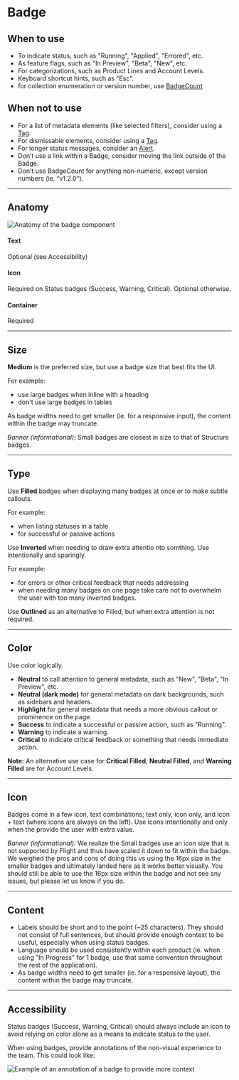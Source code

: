 # Badge

## When to use

- To indicate status, such as "Running", "Applied", "Errored", etc.
- As feature flags, such as "In Preview", "Beta", "New", etc.
- For categorizations, such as Product Lines and Account Levels.
- Keyboard shortcut hints, such as "Esc".
- for collection enumeration or version number, use [BadgeCount](/components/badge-count/overview)

## When not to use

- For a list of metadata elements (like selected filters), consider using a [Tag](/components/tag/overview).
- For dismissable elements, consider using a [Tag](/components/tag/overview).
- For longer status messages, consider an [Alert](/components/alert/overview).
- Don’t use a link within a Badge, consider moving the link outside of the Badge.
- Don’t use BadgeCount for anything non-numeric, except version numbers (ie. “v1.2.0”).

---

## Anatomy

![Anatomy of the badge component](/assets/components/badge/badge-anatomy.png)

#### Text

Optional (see Accessibility)

#### Icon

Required on Status badges (Success, Warning, Critical). Optional otherwise.

#### Container

Required

---

## Size

<section>
  <Hds::Badge @color="neutral" @size="small" @text="Small" />
  <Hds::Badge @color="neutral" @size="medium" @text="Medium" />
  <Hds::Badge @color="neutral" @size="large" @text="Large" />
</section>

**Medium** is the preferred size, but use a badge size that best fits the UI.

For example:

- use large badges when inline with a heading
- don't use large badges in tables

As badge widths need to get smaller (ie. for a responsive input), the content within the badge may truncate.

_Banner (informational):_ Small badges are closest in size to that of Structure badges.

---

## Type

<section>
  <Hds::Badge @color="neutral" @size="medium" @type="filled" @text="Filled" />
</section>

Use **Filled** badges when displaying many badges at once or to make subtle callouts.

For example:

- when listing statuses in a table
- for successful or passive actions

<section>
  <Hds::Badge @color="neutral" @size="medium" @type="inverted" @text="Inverted" />
</section>

Use **Inverted** when needing to draw extra attentio nto somthing. Use intentionally and sparingly.

For example:

- for errors or other critical feedback that needs addressing
- when needing many badges on one page take care not to overwhelm the user with too many inverted badges.

<section>
  <Hds::Badge @color="neutral" @size="medium" @type="outlined" @text="Outlined" />
</section>

Use **Outlined** as an alternative to Filled, but when extra attention is not required.

---

## Color

<section>
  <Hds::Badge @color="neutral" @size="medium" @type="filled" @text="Neutral" />
  <Hds::Badge @color="neutral" @size="medium" @type="inverted" @text="Neutral (dark mode)" />
  <Hds::Badge @color="highlight" @size="medium" @type="filled" @text="Highlight" />
  <Hds::Badge @color="success" @size="medium" @type="filled" @text="Success" />
  <Hds::Badge @color="warning" @size="medium" @type="filled" @text="Warning" />
  <Hds::Badge @color="critical" @size="medium" @type="filled" @text="Critical" />
</section>

Use color logically.

- **Neutral** to call attention to general metadata, such as "New", "Beta", "In Preview", etc.
- **Neutral (dark mode)** for general metadata on dark backgrounds, such as sidebars and headers.
- **Highlight** for general metadata that needs a more obvious callout or prominence on the page.
- **Success** to indicate a successful or passive action, such as "Running".
- **Warning** to indicate a warning.
- **Critical** to indicate critical feedback or something that needs immediate action.

<section>
  <Hds::Badge @color="critical" @type="filled" @icon="award" @size="small" @text="Bronze" />
  <Hds::Badge @color="neutral" @type="filled" @icon="award" @size="small" @text="Silver" />
  <Hds::Badge @color="warning" @type="filled" @icon="award" @size="small" @text="Gold" />
</section>

**Note:** An alternative use case for **Critical Filled**, **Neutral Filled**, and **Warning Filled** are for Account Levels.

---

## Icon

<section>
  <Hds::Badge @color="neutral" @type="filled" @text="Text only" />
  <Hds::Badge @color="neutral" @type="filled" @icon="corner-down-left" @isIconOnly={{true}} @text="" />
  <Hds::Badge @color="neutral" @type="filled" @icon="hexagon" @text="Text + Icon" />
</section>

Badges come in a few icon, text combinations; text only, icon only, and icon + text (where icons are always on the left). Use icons intentionally and only when the provide the user with extra value.

_Banner (informational):_ We realize the Small badges use an icon size that is not supported by Flight and thus have scaled it down to fit within the badge. We weighed the pros and cons of doing this vs using the 16px size in the smaller badges and ultimately landed here as it works better visually. You should still be able to use the 16px size within the badge and not see any issues, but please let us know if you do.

---

## Content

- Labels should be short and to the point (~25 characters). They should not consist of full sentences, but should provide enough context to be useful, especially when using status badges.
- Language should be used consistently within each product (ie. when using “In Progress” for 1 badge, use that same convention throughout the rest of the application).
- As badge widths need to get smaller (ie. for a responsive layout), the content within the badge may truncate.

---

## Accessibility

<section>
  <Hds::Badge @color="success" @type="filled" @icon="check" @text="Applied" />
  <Hds::Badge @color="warning" @type="filled" @icon="alert-triangle" @text="Policy override" />
  <Hds::Badge @color="critical" @type="filled" @icon="x" @text="Errored" />
</section>

Status badges (Success, Warning, Critical) should always include an icon to avoid relying on color alone as a means to indicate status to the user.

When using badges, provide annotations of the non-visual experience to the team. This could look like:

![Example of an annotation of a badge to provide more context](/assets/components/badge/badge-annotation.png)
